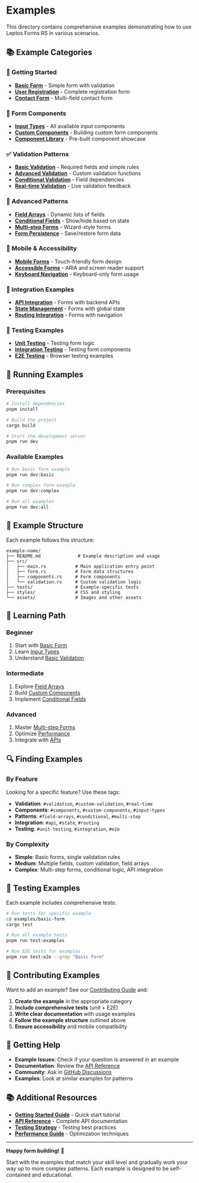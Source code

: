# Examples

This directory contains comprehensive examples demonstrating how to use Leptos Forms RS in various scenarios.

## 📚 **Example Categories**

### **🚀 Getting Started**
- [**Basic Form**](./basic-form/) - Simple form with validation
- [**User Registration**](./user-registration/) - Complete registration form
- [**Contact Form**](./contact-form/) - Multi-field contact form

### **🎨 Form Components**
- [**Input Types**](./input-types/) - All available input components
- [**Custom Components**](./custom-components/) - Building custom form components
- [**Component Library**](./component-library/) - Pre-built component showcase

### **✅ Validation Patterns**
- [**Basic Validation**](./basic-validation/) - Required fields and simple rules
- [**Advanced Validation**](./advanced-validation/) - Custom validation functions
- [**Conditional Validation**](./conditional-validation/) - Field dependencies
- [**Real-time Validation**](./real-time-validation/) - Live validation feedback

### **🔄 Advanced Patterns**
- [**Field Arrays**](./field-arrays/) - Dynamic lists of fields
- [**Conditional Fields**](./conditional-fields/) - Show/hide based on state
- [**Multi-step Forms**](./multi-step-forms/) - Wizard-style forms
- [**Form Persistence**](./form-persistence/) - Save/restore form data

### **📱 Mobile & Accessibility**
- [**Mobile Forms**](./mobile-forms/) - Touch-friendly form design
- [**Accessible Forms**](./accessible-forms/) - ARIA and screen reader support
- [**Keyboard Navigation**](./keyboard-navigation/) - Keyboard-only form usage

### **🔧 Integration Examples**
- [**API Integration**](./api-integration/) - Forms with backend APIs
- [**State Management**](./state-management/) - Forms with global state
- [**Routing Integration**](./routing-integration/) - Forms with navigation

### **🧪 Testing Examples**
- [**Unit Testing**](./unit-testing/) - Testing form logic
- [**Integration Testing**](./integration-testing/) - Testing form components
- [**E2E Testing**](./e2e-testing/) - Browser testing examples

## 🚀 **Running Examples**

### **Prerequisites**

```bash
# Install dependencies
pnpm install

# Build the project
cargo build

# Start the development server
pnpm run dev
```

### **Available Examples**

```bash
# Run basic form example
pnpm run dev:basic

# Run complex form example
pnpm run dev:complex

# Run all examples
pnpm run dev:all
```

## 📖 **Example Structure**

Each example follows this structure:

```
example-name/
├── README.md              # Example description and usage
├── src/
│   ├── main.rs           # Main application entry point
│   ├── form.rs           # Form data structures
│   ├── components.rs     # Form components
│   └── validation.rs     # Custom validation logic
├── tests/                # Example-specific tests
├── styles/               # CSS and styling
└── assets/               # Images and other assets
```

## 🎯 **Learning Path**

### **Beginner**
1. Start with [Basic Form](./basic-form/)
2. Learn [Input Types](./input-types/)
3. Understand [Basic Validation](./basic-validation/)

### **Intermediate**
1. Explore [Field Arrays](./field-arrays/)
2. Build [Custom Components](./custom-components/)
3. Implement [Conditional Fields](./conditional-fields/)

### **Advanced**
1. Master [Multi-step Forms](./multi-step-forms/)
2. Optimize [Performance](./performance-optimization/)
3. Integrate with [APIs](./api-integration/)

## 🔍 **Finding Examples**

### **By Feature**

Looking for a specific feature? Use these tags:

- **Validation**: `#validation`, `#custom-validation`, `#real-time`
- **Components**: `#components`, `#custom-components`, `#input-types`
- **Patterns**: `#field-arrays`, `#conditional`, `#multi-step`
- **Integration**: `#api`, `#state`, `#routing`
- **Testing**: `#unit-testing`, `#integration`, `#e2e`

### **By Complexity**

- **Simple**: Basic forms, single validation rules
- **Medium**: Multiple fields, custom validation, field arrays
- **Complex**: Multi-step forms, conditional logic, API integration

## 🧪 **Testing Examples**

Each example includes comprehensive tests:

```bash
# Run tests for specific example
cd examples/basic-form
cargo test

# Run all example tests
pnpm run test:examples

# Run E2E tests for examples
pnpm run test:e2e --grep "Basic Form"
```

## 📝 **Contributing Examples**

Want to add an example? See our [Contributing Guide](../contributing.md) and:

1. **Create the example** in the appropriate category
2. **Include comprehensive tests** (unit + E2E)
3. **Write clear documentation** with usage examples
4. **Follow the example structure** outlined above
5. **Ensure accessibility** and mobile compatibility

## 🤝 **Getting Help**

- **Example Issues**: Check if your question is answered in an example
- **Documentation**: Review the [API Reference](../api-reference.md)
- **Community**: Ask in [GitHub Discussions](https://github.com/your-org/leptos-forms-rs/discussions)
- **Examples**: Look at similar examples for patterns

## 📚 **Additional Resources**

- [**Getting Started Guide**](../getting-started.md) - Quick start tutorial
- [**API Reference**](../api-reference.md) - Complete API documentation
- [**Testing Strategy**](../testing-strategy.md) - Testing best practices
- [**Performance Guide**](../performance-guide.md) - Optimization techniques

---

**Happy form building!** 🎉

Start with the examples that match your skill level and gradually work your way up to more complex patterns. Each example is designed to be self-contained and educational.
